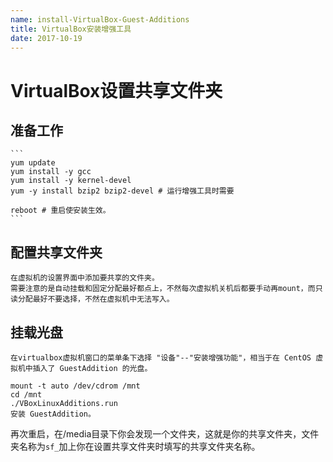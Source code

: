 ```yaml
---
name: install-VirtualBox-Guest-Additions
title: VirtualBox安装增强工具
date: 2017-10-19
---
```

# VirtualBox设置共享文件夹

## 准备工作
    ```
    yum update
    yum install -y gcc
    yum install -y kernel-devel 
    yum -y install bzip2 bzip2-devel # 运行增强工具时需要
    
    reboot # 重启使安装生效。
    ```


## 配置共享文件夹

    在虚拟机的设置界面中添加要共享的文件夹。
    需要注意的是自动挂载和固定分配最好都点上，不然每次虚拟机关机后都要手动再mount，而只读分配最好不要选择，不然在虚拟机中无法写入。

## 挂载光盘
    在virtualbox虚拟机窗口的菜单条下选择 "设备"--"安装增强功能"，相当于在 CentOS 虚拟机中插入了 GuestAddition 的光盘。
    
    mount -t auto /dev/cdrom /mnt
    cd /mnt
    ./VBoxLinuxAdditions.run
    安装 GuestAddition。

再次重启，在/media目录下你会发现一个文件夹，这就是你的共享文件夹，文件夹名称为` sf_ `加上你在设置共享文件夹时填写的共享文件夹名称。